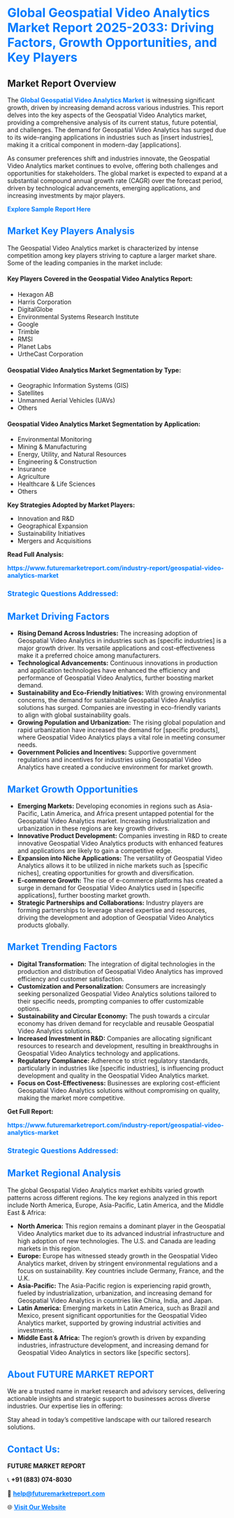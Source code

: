 <h1 style="color: #007BFF;">Global Geospatial Video Analytics Market Report 2025-2033: Driving Factors, Growth Opportunities, and Key Players</h1>

<section id="overview">
<h2>Market Report Overview</h2>
<p>The <a href="https://www.futuremarketreport.com/industry-report/geospatial-video-analytics-market" style="color: #007BFF; text-decoration: none;"><strong>Global Geospatial Video Analytics Market</strong></a> is witnessing significant growth, driven by increasing demand across various industries. This report delves into the key aspects of the Geospatial Video Analytics market, providing a comprehensive analysis of its current status, future potential, and challenges. The demand for Geospatial Video Analytics has surged due to its wide-ranging applications in industries such as [insert industries], making it a critical component in modern-day [applications].</p>
<p>As consumer preferences shift and industries innovate, the Geospatial Video Analytics market continues to evolve, offering both challenges and opportunities for stakeholders. The global market is expected to expand at a substantial compound annual growth rate (CAGR) over the forecast period, driven by technological advancements, emerging applications, and increasing investments by major players.</p>
</section>

<section id="overview">
<p><a href="https://www.futuremarketreport.com/request-sample/reportId=53938" style="color: #007BFF; text-decoration: none;"><strong>Explore Sample Report Here</strong></a></p>
</section>

<section id="key-players">
<h2 style="color: #007BFF;">Market Key Players Analysis</h2>
<p>The Geospatial Video Analytics market is characterized by intense competition among key players striving to capture a larger market share. Some of the leading companies in the market include:</p>
<h4>Key Players Covered in the Geospatial Video Analytics Report:</h4>
<ul><li>Hexagon AB</li><li>Harris Corporation</li><li>DigitalGlobe</li><li>Environmental Systems Research Institute</li><li>Google</li><li>Trimble</li><li>RMSI</li><li>Planet Labs</li><li>UrtheCast Corporation</li></ul>
<h4>Geospatial Video Analytics Market Segmentation by Type:</h4>
<ul><li>Geographic Information Systems (GIS)</li><li>Satellites</li><li>Unmanned Aerial Vehicles (UAVs)</li><li>Others</li></ul>

<h4>Geospatial Video Analytics Market Segmentation by Application:</h4>
<ul><li>Environmental Monitoring</li><li>Mining &amp; Manufacturing</li><li>Energy, Utility, and Natural Resources</li><li>Engineering &amp; Construction</li><li>Insurance</li><li>Agriculture</li><li>Healthcare &amp; Life Sciences</li><li>Others</li></ul>
<p><strong>Key Strategies Adopted by Market Players:</strong></p>
<ul>
<li>Innovation and R&D</li>
<li>Geographical Expansion</li>
<li>Sustainability Initiatives</li>
<li>Mergers and Acquisitions</li>
</ul>
</section>

<section>
<p><strong>Read Full Analysis: </strong></p><a href="https://www.futuremarketreport.com/industry-report/geospatial-video-analytics-market" style="color: #007BFF; text-decoration: none;"><strong>https://www.futuremarketreport.com/industry-report/geospatial-video-analytics-market</strong></a>
<h3 style="color: #007BFF;">Strategic Questions Addressed:</h3>
</section>

<section id="driving-factors">
<h2 style="color: #007BFF;">Market Driving Factors</h2>
<ul>
<li><strong>Rising Demand Across Industries:</strong> The increasing adoption of Geospatial Video Analytics in industries such as [specific industries] is a major growth driver. Its versatile applications and cost-effectiveness make it a preferred choice among manufacturers.</li>
<li><strong>Technological Advancements:</strong> Continuous innovations in production and application technologies have enhanced the efficiency and performance of Geospatial Video Analytics, further boosting market demand.</li>
<li><strong>Sustainability and Eco-Friendly Initiatives:</strong> With growing environmental concerns, the demand for sustainable Geospatial Video Analytics solutions has surged. Companies are investing in eco-friendly variants to align with global sustainability goals.</li>
<li><strong>Growing Population and Urbanization:</strong> The rising global population and rapid urbanization have increased the demand for [specific products], where Geospatial Video Analytics plays a vital role in meeting consumer needs.</li>
<li><strong>Government Policies and Incentives:</strong> Supportive government regulations and incentives for industries using Geospatial Video Analytics have created a conducive environment for market growth.</li>
</ul>
</section>

<section id="growth-opportunities">
<h2 style="color: #007BFF;">Market Growth Opportunities</h2>
<ul>
<li><strong>Emerging Markets:</strong> Developing economies in regions such as Asia-Pacific, Latin America, and Africa present untapped potential for the Geospatial Video Analytics market. Increasing industrialization and urbanization in these regions are key growth drivers.</li>
<li><strong>Innovative Product Development:</strong> Companies investing in R&D to create innovative Geospatial Video Analytics products with enhanced features and applications are likely to gain a competitive edge.</li>
<li><strong>Expansion into Niche Applications:</strong> The versatility of Geospatial Video Analytics allows it to be utilized in niche markets such as [specific niches], creating opportunities for growth and diversification.</li>
<li><strong>E-commerce Growth:</strong> The rise of e-commerce platforms has created a surge in demand for Geospatial Video Analytics used in [specific applications], further boosting market growth.</li>
<li><strong>Strategic Partnerships and Collaborations:</strong> Industry players are forming partnerships to leverage shared expertise and resources, driving the development and adoption of Geospatial Video Analytics products globally.</li>
</ul>
</section>

<section id="trending-factors">
<h2 style="color: #007BFF;">Market Trending Factors</h2>
<ul>
<li><strong>Digital Transformation:</strong> The integration of digital technologies in the production and distribution of Geospatial Video Analytics has improved efficiency and customer satisfaction.</li>
<li><strong>Customization and Personalization:</strong> Consumers are increasingly seeking personalized Geospatial Video Analytics solutions tailored to their specific needs, prompting companies to offer customizable options.</li>
<li><strong>Sustainability and Circular Economy:</strong> The push towards a circular economy has driven demand for recyclable and reusable Geospatial Video Analytics solutions.</li>
<li><strong>Increased Investment in R&D:</strong> Companies are allocating significant resources to research and development, resulting in breakthroughs in Geospatial Video Analytics technology and applications.</li>
<li><strong>Regulatory Compliance:</strong> Adherence to strict regulatory standards, particularly in industries like [specific industries], is influencing product development and quality in the Geospatial Video Analytics market.</li>
<li><strong>Focus on Cost-Effectiveness:</strong> Businesses are exploring cost-efficient Geospatial Video Analytics solutions without compromising on quality, making the market more competitive.</li>
</ul>
</section>

<section>
<p><strong>Get Full Report: </strong></p><a href="https://www.futuremarketreport.com/industry-report/geospatial-video-analytics-market" style="color: #007BFF; text-decoration: none;"><strong>https://www.futuremarketreport.com/industry-report/geospatial-video-analytics-market</strong></a>
<h3 style="color: #007BFF;">Strategic Questions Addressed:</h3>
</section>


<section id="regional-analysis">
<h2 style="color: #007BFF;">Market Regional Analysis</h2>
<p>The global Geospatial Video Analytics market exhibits varied growth patterns across different regions. The key regions analyzed in this report include North America, Europe, Asia-Pacific, Latin America, and the Middle East & Africa:</p>
<ul>
<li><strong>North America:</strong> This region remains a dominant player in the Geospatial Video Analytics market due to its advanced industrial infrastructure and high adoption of new technologies. The U.S. and Canada are leading markets in this region.</li>
<li><strong>Europe:</strong> Europe has witnessed steady growth in the Geospatial Video Analytics market, driven by stringent environmental regulations and a focus on sustainability. Key countries include Germany, France, and the U.K.</li>
<li><strong>Asia-Pacific:</strong> The Asia-Pacific region is experiencing rapid growth, fueled by industrialization, urbanization, and increasing demand for Geospatial Video Analytics in countries like China, India, and Japan.</li>
<li><strong>Latin America:</strong> Emerging markets in Latin America, such as Brazil and Mexico, present significant opportunities for the Geospatial Video Analytics market, supported by growing industrial activities and investments.</li>
<li><strong>Middle East & Africa:</strong> The region’s growth is driven by expanding industries, infrastructure development, and increasing demand for Geospatial Video Analytics in sectors like [specific sectors].</li>
</ul>
</section>

<footer>
<h2 style="color: #007BFF;">About FUTURE MARKET REPORT</h2>
<p>We are a trusted name in market research and advisory services, delivering actionable insights and strategic support to businesses across diverse industries. Our expertise lies in offering:</p>

<p>Stay ahead in today’s competitive landscape with our tailored research solutions.</p>

<h2 style="color: #007BFF;">Contact Us:</h2>
<p><strong>FUTURE MARKET REPORT</strong></p>
<p>📞 <strong>+91 (883) 074-8030</strong></p>
<p>📧 <strong><a href="mailto:help@futuremarketreport.com" style="color: #007BFF;">help@futuremarketreport.com</a></strong></p>
<p>🌐 <strong><a href="https://www.futuremarketreport.com/" style="color: #007BFF;">Visit Our Website</a></strong></p>
</footer>
